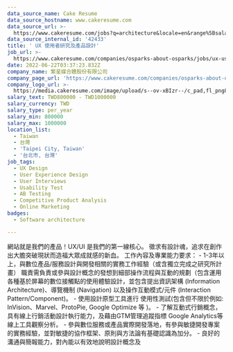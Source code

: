 ```yaml
---
data_source_name: Cake Resume
data_source_hostname: www.cakeresume.com
data_source_url: >-
  https://www.cakeresume.com/jobs?q=architecture&locale=en&range%5Bsalary_range%5D%5Bmin%5D=1000000&page=4
data_source_internal_id: '42433'
title: ' UX 使用者研究及產品設計'
job_url: >-
  https://www.cakeresume.com/companies/osparks-about-osparks/jobs/ux-user-research-and-product-design
date: 2022-06-22T03:37:23.832Z
company_name: 繁星媒合體股份有限公司
company_page_url: 'https://www.cakeresume.com/companies/osparks-about-osparks'
company_logo_url: >-
  https://media.cakeresume.com/image/upload/s--ov-xBIzr--/c_pad,fl_png8,h_200,w_200/v1562923885/eq2igyd08jj10vupyhdj.png
salary_text: TWD800000 - TWD1000000
salary_currency: TWD
salary_type: per_year
salary_min: 800000
salary_max: 1000000
location_list:
  - Taiwan
  - 台灣
  - 'Taipei City, Taiwan'
  - '台北市, 台灣'
job_tags:
  - UX Design
  - User Experience Design
  - User Interviews
  - Usability Test
  - AB Testing
  - Competitive Product Analysis
  - Online Marketing
badges:
  - Software architecture

---
```


網站就是我們的產品！UX/UI 是我們的第一線核心。 徵求有設計魂，追求在創作出大膽突破現狀而造福大眾成就感的新血。 工作內容及專業能力要求： - 1-3年以上，與數位產品/服務設計與開發相關的實務工作經驗（或含獨立完成之研究所計畫） 職責需負責或參與設計概念的發想到細部操作流程與互動的規劃（包含運用各種基於屏幕的數位接觸點的使用體驗設計，並包含提出資訊架構 (Information Architecture)、導覽機制 (Navigation) 以及操作互動模式/元件 (Interaction Pattern/Component)。 - 使用設計原型工具進行 使用性測試(包含但不限於例如: InVision、Marvel、ProtoPie, Google Optimize 等 )。 - 了解互動式行銷概念，具有線上行銷活動設計執行能力，及藉由GTM管理追蹤指標 Google Analytics等線上工具觀察分析。 - 參與數位服務或產品實際開發落地，有參與敏捷開發專案的實務經驗，並對敏捷的協作框架、原則與方法論有基礎認識為加分。 - 良好的溝通與簡報能力，對內能以有效地說明設計概念及